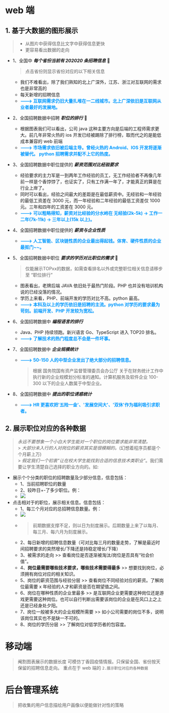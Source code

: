 # web 端

## 1. 基于大数据的图形展示

> - 从图片中获得信息比文字中获得信息更快
> - 更容易看出数据的走向

- 1、全国中 **_每个省份当前有 202020 条招聘信息_** 🐣

  > 点击省份则显示省份对应的以下相关信息

  - 我们不难看出，除了我们熟知的北上广深外，江苏、浙江对互联网的需求也是非常高的
  - 每天新增的招聘信息
  - **<span style="color:#0099ff">---> 互联网需求仍旧大量扎堆在一二线城市。北上广深依旧是互联网从业者最好的发展地。</span>**

- 2、全国招聘数据中招聘 **_职位的排行_** 🐣

  - 根据图表我们可以看出，公司 java 这种主要方向是后端的工程师需求更大。前几年非常火热的 ios 开发已经被踢除了排行榜，取而代之的是能低成本兼容的 web 前端
  - **<span style="color:#0099ff">---> 市场需求依旧被后端主导。曾经火热的 Android、IOS 开发将逐渐被替代。 python 招聘需求并配不上它的热度。</span>**

- 3、全国招聘数据中职位提供的 **_薪资范围对比经验要求_**

  - 经验要求的主力军是一到两年工作经验的员工，无工作经验者不再像几年前一样是个香饽饽了，也证实了，只有工作满一年了，才能真正的算是在行业上岸了。
  - 同时可以看出，经验之间最大的差距是在最低薪资中。无经验和一年经验的最低工资差在 3000 元，而一年经验和二年经验的最低工资差仅 1000 元。三年和四年的工资差在 3000 元。
  - **<span style="color:#0099ff">---> 可以粗略得知，薪资对比经验的分水岭在 无经验(2k-5k) -> 工作一二年(7k-11k) -> 三年以上(15k 以上)。</span>**

- 4、全国招聘数据中职位提供的 **_薪资与企业性质_**

  - **<span style="color:#0099ff">---> 人工智能、区块链性质的企业最出得起钱。体育、硬件性质的企业最抠门~~。</span>**

- 5、全国招聘数据中职位 **_要求的学历对比职位的需求_** 🐣

  > 仅能展示TOPxx的数据，如需查看排名以外或完整职位相关信息请移步至 “职位排行”

  - 图表看出，老牌后端 JAVA 依旧处于最热门阶段。PHP 也并没有培训机构说的已经没落的情况。
  - 学历上来看，PHP、前端开发的学历对比不高。python 最高。
  - **<span style="color:#0099ff">---> 本科及以上的学历依旧是招聘的主流。python 对学历的要求最为苛刻。前端开发、PHP 开发较为宽松。</span>**

- 6、全国招聘数据中 **_编程语言的排行_**

  - Java、PHP 持续领跑。新兴语言 Go、TypeScript 进入 TOP20 排名。
  - **<span style="color:#0099ff">---> 了解技术的热门程度总不会是一件坏事。</span>**

- 7、全国招聘数据中 **_企业规模统计_**

  - **<span style="color:#0099ff">---> 50-150 人的中型企业发出了绝大部分的招聘信息。</span>**

    > 根据 国务院国有资产监督管理委员会办公厅 关于在财务统计工作中执行新的企业规模划分标准的通知。计算机服务及软件企业 100-300 以下的企业人数属于中型企业。

- 8、全国招聘数据中 **_提出的职位诱惑统计_**
  - **<span style="color:#0099ff">---> HR 更喜欢把'五险一金'、'发展空间大'、'双休'作为福利吸引求职者。</span>**

## 2. 展示职位对应的各种数据

> _永远不要想象一个小白大学生能对一个职位的岗位要求能非常清楚。_<br /> > _大部分未入行的人对岗位的薪资其实是很模糊的。_(幻想着程序员都是个个月薪上万)<br /> > _假定我们一个初衷“让在校大学生能找到合适的信息技术类职业”_。我们需要让学生清楚自己选择的职业方向的。如:<br />

- 展示个个分类的职位的招聘数量及少部分信息，信息包括：
  - 1、当前招聘职位的数量
  - 2、较昨日+-了多少职位。例：
  - <img src="https://wx1.sinaimg.cn/large/006OGPWZgy1gbzsnc44d1j30bw05374d.jpg" />
- 点击相对于的职位，展示相关信息。信息包括：
  - 1、每三个月对应的总招聘信息数量。例：
  - <img src="https://wx1.sinaimg.cn/large/006OGPWZgy1gbzsvfbtlzj30vd0g4ace.jpg" />
  - > 前期数据支撑不足，则以日为刻度展示。后期数量上来了以每月、每三月、每六月为刻度展示。
  - 2、每日新增的招聘信息数量（可对比每三月的数量走势，了解是最近时间招聘要求的突然增长/下降还是持稳定增长/下降）
  - 3、被需求的走向 >> 查看岗位是否逐渐被淘汰/岗位是否具有“社会价值”。<br />
  - 4、**岗位最需要哪些技术要求，哪些技术需要得最多** >> 想要找到岗位，必须拥有岗位对应的相关知识。<br />
  - 5、岗位的薪资范围与经验分层 >> 查看岗位不同经验对应的薪资。了解岗位最需要 x 年经验的人才和薪资是否在期望值之间。<br />
  - 6、岗位在哪种性质的企业里最多 >> 是互联网企业更需要这种岗位还是游戏更需要这种岗位。也可以自行判断出需要该岗位的企业是在风口上之上还是已经身处夕阳。<br />
  - 7、岗位一般被多大的企业规模所需要 >> 如小公司需要的岗位不多，说明该岗位其实也不是缺一不可的。<br />
  - 8、岗位的学历分层 >> 了解岗位对低学历者的包容度。<br />

# 移动端

> 阉割图表展示的数据长度
> 可模仿丁香园疫情情报。只保留全国、省份按天保留的招聘信息走向。
> 重点在于 web 端的 `2.展示职位对应的各种数据`

# 后台管理系统

> 把收集的用户信息描绘用户画像以便能做针对性的策略
